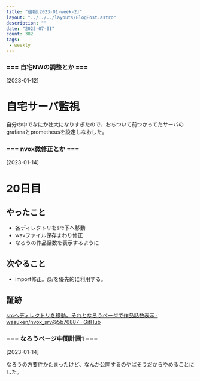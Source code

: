 ```yaml
---
title: "週報[2023-01-week-2]"
layout: "../../../layouts/BlogPost.astro"
description: ""
date: "2023-07-01"
count: 382
tags:
 - weekly
---
```





### === 自宅NWの調整とか ===

[2023-01-12]

# 自宅サーバ監視

自分の中でなにか壮大になりすぎたので、おちついて前つかってたサーバのgrafanaとprometheusを設定しなおした。


### === nvox微修正とか ===

[2023-01-14]

# 20日目

## やったこと

- 各ディレクトリをsrc下へ移動
- wavファイル保存まわり修正
- なろうの作品話数を表示するように

## 次やること

- import修正。@/を優先的に利用する。

## 証跡

[srcへディレクトリを移動。それとなろうページで作品話数表示 · wasuken/nvox_srv@5b76887 · GitHub](https://github.com/wasuken/nvox_srv/commit/5b768871d75124f35b0922f48d33e68f91bc480a)


### === なろうページ中間計画1 ===

[2023-01-14]

なろうの方要件かたまったけど、なんか公開するのやばそうだからやめることにした。
